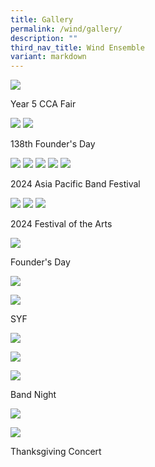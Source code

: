 ```yaml
---
title: Gallery
permalink: /wind/gallery/
description: ""
third_nav_title: Wind Ensemble
variant: markdown
---
```

![](/images/IMG_8247.jpg)

Year 5 CCA Fair

![](/images/1K3A9683_DxO.jpg)
![](/images/1K3A9923_DxO.jpg)

138th Founder's Day

![](/images/DSC02643.jpg)
![](/images/DSC02600.jpg)
![](/images/DSC02597.jpg)
![](/images/DSC02623.jpg)
![](/images/IMG_9426.jpg)

2024 Asia Pacific Band Festival

![](/images/ry_bandfoa24_148_53727852816_o.jpg)
![](/images/ry_bandfoa24_070_53728195014_o.jpg)
![](/images/IMG_6845_DxO.jpg)

 2024 Festival of the Arts

![](/images/FD2023_71.jpg)

Founder's Day

![](/images/1__Brass_Ens_Group_Photo.JPG)

![](/images/4__Percs_Ens_Group_Photo.JPG)

SYF

![](/images/10.JPG)

![](/images/4.JPG)

![](/images/3__1_.JPG)

Band Night

![](/images/DSC03365.jpeg)

![](/images/DSC03605.jpeg)

Thanksgiving Concert